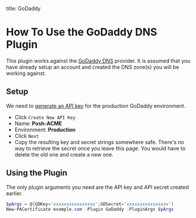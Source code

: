title: GoDaddy

# How To Use the GoDaddy DNS Plugin

This plugin works against the [GoDaddy DNS](https://www.godaddy.com) provider. It is assumed that you have already setup an account and created the DNS zone(s) you will be working against.

## Setup

We need to [generate an API key](https://developer.godaddy.com/keys) for the production GoDaddy environment.

- Click `Create New API Key`
- Name: **Posh-ACME**
- Environment: **Production**
- Click `Next`
- Copy the resulting key and secret strings somewhere safe. There's no way to retrieve the secret once you leave this page. You would have to delete the old one and create a new one.

## Using the Plugin

The only plugin arguments you need are the API key and API secret created earlier.

```powershell
$pArgs = @{GDKey='xxxxxxxxxxxxxxxx';GDSecret='xxxxxxxxxxxxxxxx'}
New-PACertificate example.com -Plugin GoDaddy -PluginArgs $pArgs
```
